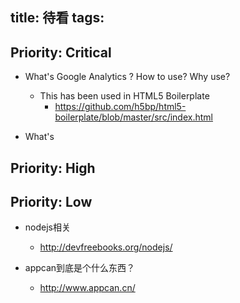 title: 待看
tags:
---
## Priority: Critical

* What's Google Analytics ? How to use? Why use?
  - This has been used in HTML5 Boilerplate  
    * https://github.com/h5bp/html5-boilerplate/blob/master/src/index.html

* What's 

## Priority: High 


## Priority: Low 
* nodejs相关
  - http://devfreebooks.org/nodejs/

* appcan到底是个什么东西？
  - http://www.appcan.cn/

